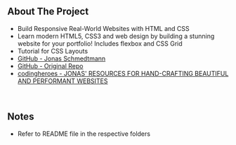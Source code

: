 ## About The Project

- Build Responsive Real-World Websites with HTML and CSS
- Learn modern HTML5, CSS3 and web design by building a stunning website for your portfolio! Includes flexbox and CSS Grid
- Tutorial for CSS Layouts
- [GitHub - Jonas Schmedtmann](https://github.com/jonasschmedtmann)
- [GitHub - Original Repo](https://github.com/jonasschmedtmann/html-css-course)
- [codingheroes - JONAS' RESOURCES FOR HAND-CRAFTING BEAUTIFUL AND PERFORMANT WEBSITES](https://codingheroes.io/resources/)

&nbsp;

## Notes

- Refer to README file in the respective folders
